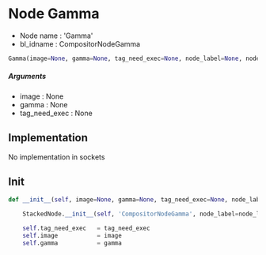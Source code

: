 # Node Gamma

- Node name : 'Gamma'
- bl_idname : CompositorNodeGamma


``` python
Gamma(image=None, gamma=None, tag_need_exec=None, node_label=None, node_color=None)
```
##### Arguments

- image : None
- gamma : None
- tag_need_exec : None

## Implementation

No implementation in sockets

## Init

``` python
def __init__(self, image=None, gamma=None, tag_need_exec=None, node_label=None, node_color=None):

    StackedNode.__init__(self, 'CompositorNodeGamma', node_label=node_label, node_color=node_color)

    self.tag_need_exec   = tag_need_exec
    self.image           = image
    self.gamma           = gamma
```
